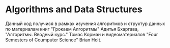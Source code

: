 # Algorithms and Data Structures

Данный код получися в рамках изучения алгоритмов и структур данных по материалам книг "Грокаем Алгоритмы" Адитья Бхаргава, "Алгоритмы. Вводный курс." Томас Кормэн и видеоматериалов "Four Semesters of Coumputer Science" Brian Holt.